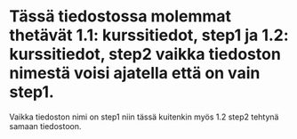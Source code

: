 
Tässä tiedostossa molemmat thetävät 1.1: kurssitiedot, step1 ja 1.2: kurssitiedot, step2 vaikka tiedoston nimestä voisi ajatella että on vain step1.
=======
Vaikka tiedoston nimi on step1 niin tässä kuitenkin myös 1.2 step2 tehtynä samaan tiedostoon.

